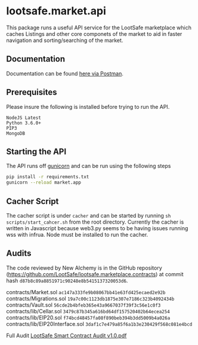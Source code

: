# lootsafe.market.api
This package runs a useful API service for the LootSafe marketplace which caches Listings and other core componets of the market
to aid in faster navigation and sorting/searching of the market.

## Documentation
Documentation can be found [here via Postman](https://documenter.getpostman.com/view/254497/RWMLL6aa).

## Prerequisites
Please insure the following is installed before trying to run the API.

```
NodeJS Latest
Python 3.6.0+
PIP3
MongoDB
```

## Starting the API
The API runs off [gunicorn](http://gunicorn.org/) and can be run using the following steps
```bash
pip install -r requirements.txt
gunicorn --reload market.app
```

## Cacher Script
The cacher script is under `cacher` and can be started by running `sh scripts/start_cahcer.sh` from the root directory. 
Currently the cacher is written in Javascript because web3.py seems to be having issues running wss with infrua.
Node must be installed to run the cacher.

## Audits
The code reviewed by New Alchemy is in the GitHub repository (https://github.com/LootSafe/lootsafe.marketplace.contracts) at commit hash `d87b8c89a8851971c90248e8b5415137320053d6`.

contracts/Market.sol `ac147a333fe9b08067bb41e63fd425ecaed2e92b` <br />
contracts/Migrations.sol `19a7c00c1123db1875e307e7186c323b4092434b` <br />
contracts/Vault.sol `56cde2b4bfeb365e43a9667037f39f3c56e1c0f3`<br />
contracts/lib/Cellar.sol `3479c87b345a616bd64df157520402b64ecea254`<br />
contracts/lib/EIP20.sol `f74bcd48457fa08f890beb394b3dd5009b4a026a`<br />
contracts/lib/EIP20Interface.sol `3daf1c7e479a85f6a1b3e230429f568c081e4bcd`

Full Audit [LootSafe Smart Contract Audit v1.0.pdf](https://github.com/LootSafe/lootsafe.market.api/blob/master/docs/LootSafe%20Smart%20Contract%20Audit%20v1.0.pdf)